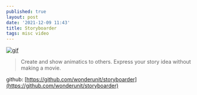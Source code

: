 ```yaml
---
published: true
layout: post
date: '2021-12-09 11:43'
title: Storyboarder
tags: misc video 
---
```

[![gif](https://wonderunit.com/storyboarder/screenshot.gif)](https://wonderunit.com/storyboarder/)  
> Create and show animatics to others. Express your story idea without making a movie.  

github: [https://github.com/wonderunit/storyboarder](https://github.com/wonderunit/storyboarder)
